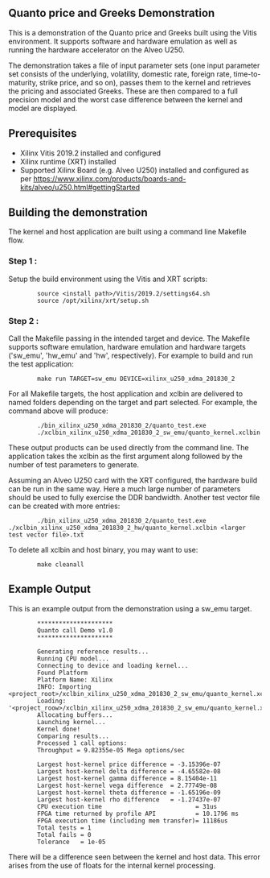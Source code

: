 ## Quanto price and Greeks Demonstration
This is a demonstration of the Quanto price and Greeks built using the Vitis environment.  It supports software and hardware emulation as well as running the hardware accelerator on the Alveo U250.

The demonstration takes a file of input parameter sets (one input parameter set consists of the underlying, volatility, domestic rate, foreign rate, time-to-maturity, strike price, and so on), passes them to the kernel and retrieves the pricing and associated Greeks.  These are then compared to a full precision model and the worst case difference between the kernel and model are displayed.

## Prerequisites

- Xilinx Vitis 2019.2 installed and configured
- Xilinx runtime (XRT) installed
- Supported Xilinx Board (e.g. Alveo U250) installed and configured as per https://www.xilinx.com/products/boards-and-kits/alveo/u250.html#gettingStarted


## Building the demonstration
The kernel and host application are built using a command line Makefile flow.

### Step 1 :
Setup the build environment using the Vitis and XRT scripts:

            source <install path>/Vitis/2019.2/settings64.sh
            source /opt/xilinx/xrt/setup.sh

### Step 2 :
Call the Makefile passing in the intended target and device. The Makefile supports software emulation, hardware emulation and hardware targets ('sw_emu', 'hw_emu' and 'hw', respectively). For example to build and run the test application:

            make run TARGET=sw_emu DEVICE=xilinx_u250_xdma_201830_2

For all Makefile targets, the host application and xclbin are delivered to named folders depending on the target and part selected.  For example, the command above will produce:

            ./bin_xilinx_u250_xdma_201830_2/quanto_test.exe
            ./xclbin_xilinx_u250_xdma_201830_2_sw_emu/quanto_kernel.xclbin

These output products can be used directly from the command line.  The application takes the xclbin as the first argument along followed by the number of test parameters to generate.

Assuming an Alveo U250 card with the XRT configured, the hardware build can be run in the same way.  Here a much large number of parameters should be used to fully exercise the DDR bandwidth. Another test vector file can be created with more entries:

            ./bin_xilinx_u250_xdma_201830_2/quanto_test.exe ./xclbin_xilinx_u250_xdma_201830_2_hw/quanto_kernel.xclbin <larger test vector file>.txt

To delete all xclbin and host binary, you may want to use:

			make cleanall

## Example Output
This is an example output from the demonstration using a sw_emu target.

			*********************
			Quanto call Demo v1.0
			*********************

			Generating reference results...
			Running CPU model...
			Connecting to device and loading kernel...
			Found Platform
			Platform Name: Xilinx
			INFO: Importing <project_root>/xclbin_xilinx_u250_xdma_201830_2_sw_emu/quanto_kernel.xclbin
			Loading: '<project_roow>/xclbin_xilinx_u250_xdma_201830_2_sw_emu/quanto_kernel.xclbin'
			Allocating buffers...
			Launching kernel...
			Kernel done!
			Comparing results...
			Processed 1 call options:
			Throughput = 9.82355e-05 Mega options/sec

			Largest host-kernel price difference = -3.15396e-07
			Largest host-kernel delta difference = -4.65582e-08
			Largest host-kernel gamma difference = 8.15404e-11
			Largest host-kernel vega difference  = 2.77749e-08
			Largest host-kernel theta difference = -1.65196e-09
		    Largest host-kernel rho difference   = -1.27437e-07
			CPU execution time                          = 31us
			FPGA time returned by profile API           = 10.1796 ms
			FPGA execution time (including mem transfer)= 11186us
			Total tests = 1
			Total fails = 0
			Tolerance   = 1e-05

There will be a difference seen between the kernel and host data.  This error arises from the use of floats for the internal kernel processing.

